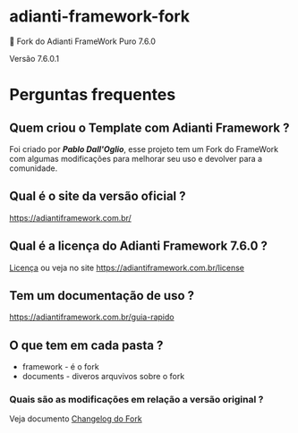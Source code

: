 # adianti-framework-fork
:elephant: Fork do Adianti FrameWork Puro 7.6.0

Versão 7.6.0.1

# Perguntas frequentes

## Quem criou o Template com Adianti Framework ?
Foi criado por ***Pablo Dall'Oglio***, esse projeto tem um Fork do FrameWork com algumas modificações para melhorar seu uso e devolver para a comunidade.

## Qual é o site da versão oficial ?
https://adiantiframework.com.br/

## Qual é a licença do Adianti Framework 7.6.0 ?
[Licença](framework/LICENSE) ou veja no site https://adiantiframework.com.br/license


## Tem um documentação de uso ?
https://adiantiframework.com.br/guia-rapido

## O que tem em cada pasta ?
* framework - é o fork 
* documents - diveros arquvivos sobre o fork

### Quais são as modificações em relação a versão original ?
Veja documento [Changelog do Fork](documents/changelog_fork.md)
